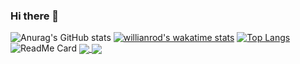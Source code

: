 ### Hi there 👋

<!--
**bdjdndn/bdjdndn** is a ✨ _special_ ✨ repository because its `README.md` (this file) appears on your GitHub profile.

Here are some ideas to get you started:

- 🔭 I’m currently working on ...
- 🌱 I’m currently learning ...
- 👯 I’m looking to collaborate on ...
- 🤔 I’m looking for help with ...
- 💬 Ask me about ...
- 📫 How to reach me: ...
- 😄 Pronouns: ...
- ⚡ Fun fact: ...
-->
![Anurag's GitHub stats](https://github-readme-stats.vercel.app/api?username=bdjdndn&show_icons=true&theme=radical)
[![willianrod's wakatime stats](https://github-readme-stats.vercel.app/api/wakatime?username=bdjdndn&show)](https://github.com/anuraghazra/github-readme-stats)
[![Top Langs](https://github-readme-stats.vercel.app/api/top-langs/?username=bdjdndn&layout=compact)](https://github.com/bdjdndn/github-readme-stats)
![ReadMe Card](https://github-readme-stats.vercel.app/api/pin/?username=bdjdndn&repo=bdjdndn)
<a href="https://github.com/anuraghazra/github-readme-stats">
  <img align="center" src="https://github-readme-stats.vercel.app/api/pin/?username=bdjdndn&repo=github-readme-stats" />
</a>
<a href="https://github.com/anuraghazra/convoychat">
  <img align="center" src="https://github-readme-stats.vercel.app/api/pin/?username=bdjdndn&repo=convoychat" />
</a>

